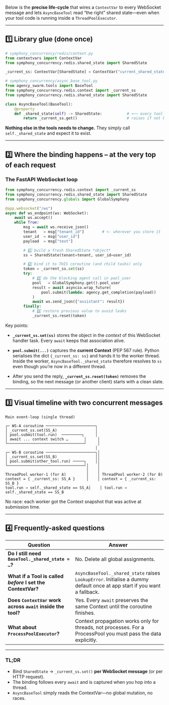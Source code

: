 Below is the **precise life-cycle** that wires a `ContextVar` to every
WebSocket message and lets `AsyncBaseTool` read “the right” shared state—even
when your tool code is running inside a `ThreadPoolExecutor`.

---

## 1️⃣  Library glue (done once)

```python
# symphony_concurrency/redis/context.py
from contextvars import ContextVar
from symphony_concurrency.redis.shared_state import SharedState

_current_ss: ContextVar[SharedState] = ContextVar("current_shared_state")
```

```python
# symphony_concurrency/async_base_tool.py
from agency_swarm.tools import BaseTool
from symphony_concurrency.redis.context import _current_ss
from symphony_concurrency.redis.shared_state import SharedState

class AsyncBaseTool(BaseTool):
    @property
    def _shared_state(self) -> SharedState:           # <── every tool calls this
        return _current_ss.get()                      # raises if not bound
```

**Nothing else in the tools needs to change.**
They simply call `self._shared_state` and expect it to exist.

---

## 2️⃣  Where the binding happens – **at the very top** of each request

### The FastAPI WebSocket loop

```python
from symphony_concurrency.redis.context import _current_ss
from symphony_concurrency.redis.shared_state import SharedState
from symphony_concurrency.globals import GlobalSymphony

@app.websocket("/ws")
async def ws_endpoint(ws: WebSocket):
    await ws.accept()
    while True:
        msg = await ws.receive_json()
        tenant   = msg["tenant_id"]        # <- wherever you store it
        user_id  = msg["user_id"]
        payload  = msg["text"]

        # 1️⃣ build a fresh SharedState *object*
        ss = SharedState(tenant=tenant, user_id=user_id)

        # 2️⃣ bind it to THIS coroutine (and child tasks) only
        token = _current_ss.set(ss)
        try:
            # 3️⃣ do the blocking agent call in pool_user
            pool   = GlobalSymphony.get().pool_user
            result = await asyncio.wrap_future(
                pool.submit(lambda: agency.get_completion(payload))
            )
            await ws.send_json({"assistant": result})
        finally:
            # 4️⃣ restore previous value to avoid leaks
            _current_ss.reset(token)
```

Key points:

* **`_current_ss.set(ss)`** stores the object in the *context* of this
  WebSocket handler task.
  Every `await` keeps that association alive.

* **`pool.submit(...)`** captures the **current Context** (PEP 567 rule).
  Python serialises the dict `{_current_ss: ss}` and hands it to the worker
  thread.
  Inside the worker, `AsyncBaseTool._shared_state` therefore resolves to `ss`
  even though you’re now in a different thread.

* After you send the reply, **`_current_ss.reset(token)`** removes the binding,
  so the next message (or another client) starts with a clean slate.

---

## 3️⃣  Visual timeline with two concurrent messages

```plaintext
Main event-loop (single thread)

┌─ WS-A coroutine ──────────────────────┐
│ _current_ss.set(SS_A)                 │
│ pool.submit(tool.run)  ─────────┐     │
│ await ... context switch …       │     │
└──────────────────────────────────┘     │
                                        │
┌─ WS-B coroutine ──────────────────────┐│
│ _current_ss.set(SS_B)                 ││
│ pool.submit(other_tool.run) ─────┐    ││
└──────────────────────────────────┘│    │
                                    │    │
ThreadPool worker-1 (for A)         │    │ ThreadPool worker-2 (for B)
context = { _current_ss: SS_A }     │    │ context = { _current_ss: SS_B }
tool.run → self._shared_state == SS_A│    │ tool.run → self._shared_state == SS_B
```

No race: each worker got the Context snapshot that was active at submission
time.

---

## 4️⃣  Frequently-asked questions

| Question                                                    | Answer                                                                                                                   |
| ----------------------------------------------------------- | ------------------------------------------------------------------------------------------------------------------------ |
| **Do I still need `BaseTool._shared_state = …`?**           | No. Delete all global assignments.                                                                                       |
| **What if a Tool is called *before* I set the ContextVar?** | `AsyncBaseTool._shared_state` raises `LookupError`. Initialise a dummy default once at app start if you want a fallback. |
| **Does `ContextVar` work across `await` inside the tool?**  | Yes. Every `await` preserves the same Context until the coroutine finishes.                                              |
| **What about `ProcessPoolExecutor`?**                       | Context propagation works only for threads, not processes. For a ProcessPool you must pass the data explicitly.          |

---

### TL;DR

* Bind `SharedState` → `_current_ss.set()` **per WebSocket message** (or per HTTP request).
* The binding follows every `await` and is captured when you hop into a thread.
* `AsyncBaseTool` simply reads the ContextVar—no global mutation, no races.
